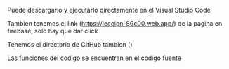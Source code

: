 Puede descargarlo y ejecutarlo directamente en el Visual Studio Code

Tambien tenemos el link (https://leccion-89c00.web.app/) de la pagina en firebase, solo hay que dar click

Tenemos el directorio de GitHub tambien ()

Las funciones del codigo se encuentran en el codigo fuente
